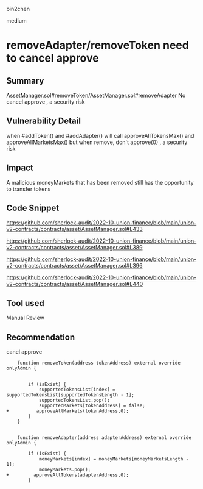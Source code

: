 bin2chen

medium

# removeAdapter/removeToken need to cancel approve

## Summary
AssetManager.sol#removeToken/AssetManager.sol#removeAdapter
No cancel approve , a security risk

## Vulnerability Detail
when #addToken() and #addAdapter() will call approveAllTokensMax() and approveAllMarketsMax()
but when remove,  don't approve(0) , a security risk

## Impact
A malicious moneyMarkets that has been removed still has the opportunity to transfer tokens

## Code Snippet
https://github.com/sherlock-audit/2022-10-union-finance/blob/main/union-v2-contracts/contracts/asset/AssetManager.sol#L433

https://github.com/sherlock-audit/2022-10-union-finance/blob/main/union-v2-contracts/contracts/asset/AssetManager.sol#L389

https://github.com/sherlock-audit/2022-10-union-finance/blob/main/union-v2-contracts/contracts/asset/AssetManager.sol#L396

https://github.com/sherlock-audit/2022-10-union-finance/blob/main/union-v2-contracts/contracts/asset/AssetManager.sol#L440


## Tool used

Manual Review

## Recommendation
canel approve
```solidity
    function removeToken(address tokenAddress) external override onlyAdmin {


        if (isExist) {
            supportedTokensList[index] = supportedTokensList[supportedTokensLength - 1];
            supportedTokensList.pop();
            supportedMarkets[tokenAddress] = false;
+          approveAllMarkets(tokenAddress,0);
        }
    }


    function removeAdapter(address adapterAddress) external override onlyAdmin {

        if (isExist) {
            moneyMarkets[index] = moneyMarkets[moneyMarketsLength - 1];
            moneyMarkets.pop();
+         approveAllTokens(adapterAddress,0);
        }

```
